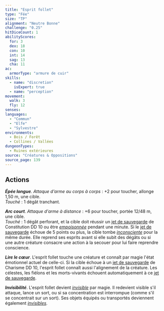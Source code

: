 ```yaml
---
title: "Esprit follet"
type: "Fée"
size: "TP"
alignment: "Neutre Bonne"
challenge: "0.25"
hitDiceCount: 1
abilityScores:
  for: 3
  dex: 18
  con: 10
  int: 14
  sag: 13
  cha: 11
ac: 
  armorType: "armure de cuir"
skills: 
  - name: "discretion"
    isExpert: true
  - name: "perception"
movement: 
  walk: 3
  fly: 12
senses: 
languages: 
  - "Commun"
  - "Elfe"
  - "Sylvestre"
environments:
  - Bois / Forêt
  - Collines / Vallées
dungeonTypes:
  - Ruines extérieures
source: "Créatures & Oppositions"
source_page: 139
---
```

## Actions
_**Épée longue**_. _Attaque d'arme au corps à corps_ : +2 pour toucher, allonge 1,50 m, une cible.  
_Touché_ : 1 dégât tranchant.

_**Arc court**_. _Attaque d'arme à distance_ : +6 pour toucher, portée 12/48 m, une cible.  
_Touché_ : 1 dégât perforant, et la cible doit réussir un [jet de sauvegarde](/utiliser-les-caracteristiques/#jets-de-sauvegarde) de Constitution DD 10 ou être [_empoisonnée_](/gerer-la-sante-du-personnage/#empoisonne) pendant une minute. Si le [jet de sauvegarde](/utiliser-les-caracteristiques/#jets-de-sauvegarde) échoue de 5 points ou plus, la cible tombe [_inconsciente_](/gerer-la-sante-du-personnage/#inconscient) pour la même durée. Elle reprend ses esprits avant si elle subit des dégâts ou si une autre créature consacre une action à la secouer pour lui faire reprendre conscience.

_**Lire le cœur**_. L'esprit follet touche une créature et connaît par magie l'état émotionnel actuel de celle-ci. Si la cible échoue à un [jet de sauvegarde](/utiliser-les-caracteristiques/#jets-de-sauvegarde) de Charisme DD 10, l'esprit follet connaît aussi l'alignement de la créature. Les célestes, les fiélons et les morts-vivants échouent automatiquement à ce [jet de sauvegarde](/utiliser-les-caracteristiques/#jets-de-sauvegarde).

_**Invisibilité**_. L'esprit follet devient [_invisible_](/gerer-la-sante-du-personnage/#invisible) par magie. Il redevient visible s'il attaque, lance un sort, ou si sa concentration est interrompue (comme s'il se concentrait sur un sort). Ses objets équipés ou transportés deviennent également [_invisibles_](/gerer-la-sante-du-personnage/#invisible).
